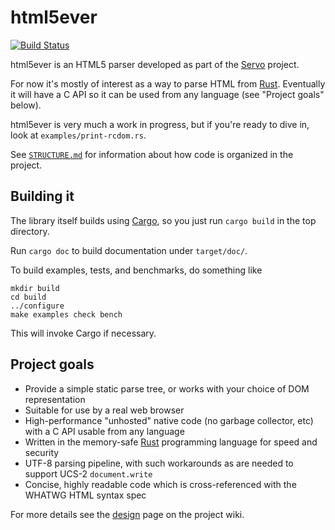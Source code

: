 # html5ever

[![Build Status](https://travis-ci.org/kmcallister/html5ever.svg?branch=master)](https://travis-ci.org/kmcallister/html5ever)

html5ever is an HTML5 parser developed as part of the [Servo](https://github.com/servo/servo) project.

For now it's mostly of interest as a way to parse HTML from [Rust](http://www.rust-lang.org/).  Eventually it will have a C API so it can be used from any language (see "Project goals" below).

html5ever is very much a work in progress, but if you're ready to dive in, look at `examples/print-rcdom.rs`.

See [`STRUCTURE.md`](STRUCTURE.md) for information about how code is organized in the project.

## Building it

The library itself builds using [Cargo](http://crates.io/), so you just run `cargo build` in the top directory.

Run `cargo doc` to build documentation under `target/doc/`.

To build examples, tests, and benchmarks, do something like

```
mkdir build
cd build
../configure
make examples check bench
```

This will invoke Cargo if necessary.

## Project goals

* Provide a simple static parse tree, or works with your choice of DOM representation
* Suitable for use by a real web browser
* High-performance "unhosted" native code (no garbage collector, etc) with a C API usable from any language
* Written in the memory-safe [Rust](http://www.rust-lang.org/) programming language for speed and security
* UTF-8 parsing pipeline, with such workarounds as are needed to support UCS-2 `document.write`
* Concise, highly readable code which is cross-referenced with the WHATWG HTML syntax spec

For more details see the [design](https://github.com/kmcallister/html5ever/wiki/Design) page on the project wiki.
